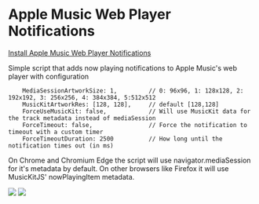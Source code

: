 # Apple Music Web Player Notifications
[Install Apple Music Web Player Notifications](https://github.com/booploops/my-userscripts/raw/master/applemusic-notifications.user.js)

Simple script that adds now playing notifications to Apple Music's web player with configuration

        MediaSessionArtworkSize: 1,         // 0: 96x96, 1: 128x128, 2: 192x192, 3: 256x256, 4: 384x384, 5:512x512
        MusicKitArtworkRes: [128, 128],     // default [128,128]
        ForceUseMusicKit: false,            // Will use MusicKit data for the track metadata instead of mediaSession
        ForceTimeout: false,                // Force the notification to timeout with a custom timer 
        ForceTimeoutDuration: 2500          // How long until the notification times out (in ms)
        
On Chrome and Chromium Edge the script will use navigator.mediaSession for it's metadata by default.  On other browsers like Firefox it will use MusicKitJS' nowPlayingItem metadata.

![](https://i.imgur.com/ZRuIX5i.png)
![](https://i.imgur.com/3gmozOe.png)
